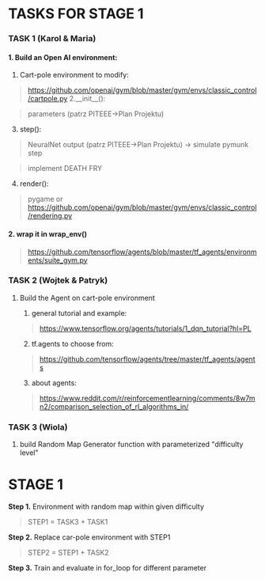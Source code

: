 # TASKS FOR STAGE 1

### TASK 1 (Karol & Maria)


#### 1. Build an Open AI environment:

1. Cart-pole environment to modify:
  >https://github.com/openai/gym/blob/master/gym/envs/classic_control/cartpole.py
2.\_\_init\_\_():

  >parameters (patrz PITEEE->Plan Projektu)
3. step():

  >NeuralNet output (patrz PITEEE->Plan Projektu) -> simulate pymunk step

  >implement DEATH FRY

4. render():

  >pygame or https://github.com/openai/gym/blob/master/gym/envs/classic_control/rendering.py

#### 2. wrap it in wrap_env()

>https://github.com/tensorflow/agents/blob/master/tf_agents/environments/suite_gym.py


### TASK 2 (Wojtek & Patryk)
1. Build the Agent on cart-pole environment

	1. general tutorial and example:

    >https://www.tensorflow.org/agents/tutorials/1_dqn_tutorial?hl=PL
	2. tf.agents to choose from:

      >https://github.com/tensorflow/agents/tree/master/tf_agents/agents
	3. about agents:

      >https://www.reddit.com/r/reinforcementlearning/comments/8w7mn2/comparison_selection_of_rl_algorithms_in/

### TASK 3 (Wiola)
1. build Random Map Generator function with parameterized "difficulty level"




# STAGE 1
**Step 1.** Environment with random map within given difficulty
>STEP1 = TASK3 + TASK1

**Step 2.** Replace car-pole environment with STEP1
>STEP2 = STEP1 + TASK2


**Step 3.** Train and evaluate in for_loop for different parameter
